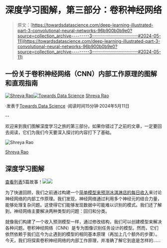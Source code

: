 # 深度学习图解，第三部分：卷积神经网络

> 原文：[https://towardsdatascience.com/deep-learning-illustrated-part-3-convolutional-neural-networks-96b900b0b9e0?source=collection_archive---------3-----------------------#2024-05-11](https://towardsdatascience.com/deep-learning-illustrated-part-3-convolutional-neural-networks-96b900b0b9e0?source=collection_archive---------3-----------------------#2024-05-11)

## 一份关于卷积神经网络（CNN）内部工作原理的图解和直观指南

[](https://medium.com/@shreya.rao?source=post_page---byline--96b900b0b9e0--------------------------------)[![Shreya Rao](../Images/03f13be6f5f67783d32f0798f09a4f86.png)](https://medium.com/@shreya.rao?source=post_page---byline--96b900b0b9e0--------------------------------)[](https://towardsdatascience.com/?source=post_page---byline--96b900b0b9e0--------------------------------)[![Towards Data Science](../Images/a6ff2676ffcc0c7aad8aaf1d79379785.png)](https://towardsdatascience.com/?source=post_page---byline--96b900b0b9e0--------------------------------) [Shreya Rao](https://medium.com/@shreya.rao?source=post_page---byline--96b900b0b9e0--------------------------------)

·发表于[Towards Data Science](https://towardsdatascience.com/?source=post_page---byline--96b900b0b9e0--------------------------------) ·阅读时间15分钟·2024年5月11日

--

欢迎来到我们图解深度学习之旅的第三部分。如果你错过了之前的文章，一定要回去阅读，它们为我们今天要深入探讨的内容打下了基础。

![Shreya Rao](../Images/45d3d481fab74a720c78346bc47e95fd.png)

[Shreya Rao](https://medium.com/@shreya.rao?source=post_page-----96b900b0b9e0--------------------------------)

## 深度学习图解

[查看列表](https://medium.com/@shreya.rao/list/deep-learning-illustrated-ae6c27de1640?source=post_page-----96b900b0b9e0--------------------------------)5篇故事！[](../Images/9668eeb3fd221bb26c2341a0ec0bfeab.png)![](../Images/1c261ce54b80b877b7737964ba5bf3f2.png)![](../Images/10364c8fdf64c9c6fb8300ce74259d00.png)

为了快速回顾，我们之前通过构建一个[简单模型来预测冰淇淋店的每日收入](https://medium.com/towards-data-science/deep-learning-illustrated-part-2-how-does-a-neural-network-learn-481f70c1b474)来讨论神经网络的内部工作原理。我们发现，神经网络通过利用多个神经元的结合力量，能够处理复杂问题。这使得它们能够发现数据中可能难以识别的模式。我们还了解到，神经网络主要解决两种类型的问题：回归和分类。

就像我们构建了一个收入预测模型一样，通过修改结构，我们可以创建模型来解决各种问题。卷积神经网络（CNN）是专为图像识别任务设计的模型。然而，它们依然依赖于我们迄今为止遇到的模型的相同基本原理（再加上几个额外的步骤）。今天，我们将探索卷积神经网络的内部工作原理，并准确了解它到底是怎样的……
